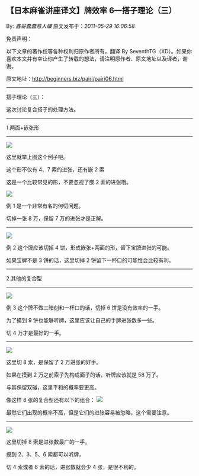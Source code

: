 ## 【日本麻雀讲座译文】牌效率 6—搭子理论（三）

By: _鑫哥蠢蠢惹人嫌_ 原文发布于：_2011-05-29 16:06:58_

免责声明：

以下文章的著作权等各种权利归原作者所有，翻译 By
SeventhTG（XD）。如果你喜欢本文并有幸让你产生了转载的想法，请注明原作者、原文地址以及译者，谢谢。

原文地址：http://beginners.biz/pairi/pairi06.html

---

搭子理论（三）：

这次讨论复合搭子的处理方法。

---

1.两面+嵌张形

---

![](http://s15.sinaimg.cn/middle/7f78b76fg76d6faedb75e&690)

这里就举上图这个例子吧。

这个形不仅有 4、7 索的进张，还有嵌 2 索

这是一个比较常见的形，不要忽视了嵌 2 索的进张哦。

![](http://s9.sinaimg.cn/middle/7f78b76fga465d2182f38&690)

例 1 是一个非常有名的何切问题。

切掉一张 8 万，保留 7 万的进张才是正解。

---

![](http://s13.sinaimg.cn/middle/7f78b76fg76d6fbc90ebc&690)

例 2 这个牌应该切掉 4 饼，形成嵌张+两面的形，留下宝牌进张的可能。

如果宝牌不是 3 饼的话，这里切掉 2 饼留下一杯口的可能性会比较有利。

---

2.其他的复合型

---

![](http://s4.sinaimg.cn/middle/7f78b76fg76d6fd2869b3&690)

例 3 这个牌不做三暗刻和一杯口的话，切掉 6 饼是没有效率的一手。

为了摸到 9 饼也能够听牌，这里应该让自己的手牌进张数多一些。

切 4 万才是最好的一手。

---

![](http://s7.sinaimg.cn/middle/7f78b76fga465ed5b3826&690)

这里切 8 索，是保留了 2 万进张的好手。

如果在摸到 2 万之前索子先构成面子的话，听牌应该就是 58 万了。

与其保留双碰，这里平和的概率要更高。

像这样 8 张的复合型还有以下的组合：
![](http://s12.sinaimg.cn/middle/7f78b76fg76d700c5a37b&690)

最然它们出现的概率不高，但是它们的进张容易被忽略，这个需要注意。

---

![](http://s8.sinaimg.cn/middle/7f78b76fga4660b02fff7&690)

这里切掉 8 索是进张数最广的一手。

摸到 2、3、5、6 索都可以听牌，

切 4 索或者 6 索的话，进张数就会少 4 张，是很不利的。
